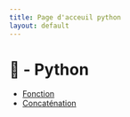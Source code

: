 ```yaml
---
title: Page d'acceuil python
layout: default
---
```


# 🐍 - Python  

* [Fonction](fonction)
* [Concaténation](concaténation)

